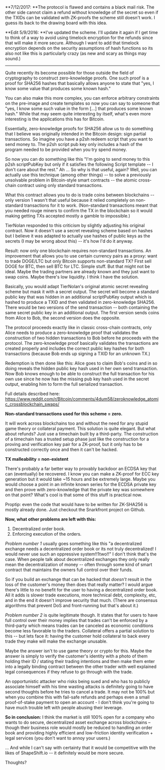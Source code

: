 **7/12/2017: **The protocol is flawed and contains a black mail risk. The other side cannot claim a refund without knowledge of the secret so even if the TXIDs can be validated with ZK-proofs the scheme still doesn't work. I guess its back to the drawing board with this idea.

**Edit 5/9/2016: **I've updated the scheme. I'll update it again if I get time to think of a way to avoid using timelock encryption for the refunds since that will make it more secure. Although I want to add that timelock encryption depends on the security assumptions of hash functions so its also not like this is particularly crazy (as new and scary as things may sound.)

-----

Quite recently its become possible for those outside the field of cryptography to construct zero-knowledge proofs. One such proof is a proof for SHA256 hashes that basically allows anyone to state that "yes, I know some value that produces some known hash."

You can also make this more complex, you can enforce arbitrary constraints on the pre-image and create templates so now you can say to someone that "yes, I know some such value in the form [...] that produces some known hash." While that may seem quite interesting by itself, what's even more interesting is the applications this has for Bitcoin.

Essentially, zero-knowledge proofs for SHA256 allow us to do something that I believe was originally intended in the Bitcoin design: sign partial transactions. So imagine you have a p2sh redeem script that you want to send money to. The p2sh script pub key only includes a hash of the program needed to be provided when you try spend money.

So now you can do something like this "I'm going to send money to this p2sh scriptPubKey but only if it satisfies the following Script template -- I don't care about the rest." Ah ... So why is that useful, again? Well, you can actually use this technique (among other things) -- to solve a previously unsolvable problem in Bitcoin-style smart contracts -- the atomic cross-chain contract using only standard transactions.

What this contract allows you to do is trade coins between blockchains -- only version 1 wasn't that useful because it relied completely on non-standard transactions for it to work. (Non-standard transactions meant that you needed rouge miners to confirm the TX in the blockchain so it would making getting TXs accepted mostly a gamble to impossible.)

TierNolan responded to this criticism by slightly adjusting his original contract. Now it doesn't use a secret revealing scheme based on hashes but I believe it was adapted to actually use hashes of public keys as the secrets (I may be wrong about this) -- it's how I'd do it anyway.

Result: now only one blockchain requires non-standard transactions. An improvement that allows you to use certain currency pairs as a proxy: want to trade DOGE/LTC but only Bitcoin supports non-standard TX? First sell DOGE for BTC, then sell BTC for LTC. Simple stuff. But that might not be ideal. Maybe the trading partners are already known and they just want to swap coins. Maybe there's low liquidity. I think I have the solution.

Basically, you would adapt TierNolan's original atomic secret revealing scheme but mask it with a secret output. The secret will become a standard public key that was hidden in an additional scriptPubKey output which is hashed to produce a TXID and then validated in zero-knowledge SHA256. There would be two versions of the send transaction -- both containing the same secret public key in an additional output. The first version sends coins from Alice to Bob, the second version does the opposite.

The protocol proceeds exactly like in classic cross-chain contracts, only Alice needs to produce a zero-knowledge proof that validates the construction of two hidden transactions to Bob before he proceeds with the protocol. The zero-knowledge proof basically validates the transactions are created properly and includes the correct public key hashes for both transactions (because Bob ends up signing a TXID for an unknown TX.)

Redemption is then done like this: Alice goes to claim Bob's coins and in so doing reveals the hidden public key hash used in her own send transaction. Now Bob knows enough to be able to construct the full transaction for his own use since he now has the missing pub key hash used in the secret output, enabling him to form the full serialized transaction.

Full details described here: https://www.reddit.com/r/Bitcoin/comments/4dum58/zeroknowledge_atomic_crossblockchain_swaps/

**Non-standard transactions used for this scheme = zero.**

It will work across blockchains too and without the need for any stupid game theory or collateral payment. This solution is quite elegant. But what about refunds? Just use a timechain built by a third-party. The construction of a timechain has a trusted setup phase just like the construction for a proving and verification key pair for a ZK-proof, but it only has to be constructed correctly once and then it can't be hacked.

**TX malleability = non-existent**

There's probably a far better way to provably backdoor an ECDSA key that can (eventually) be recovered. I know you can make a ZK-proof for ECC key generation but it would take ~15 hours and be extremely large. Maybe you would choose a point in an infinite known series for the ECDSA private key and then prove with zero-knowledge that the private key was somewhere on that point? What's cool is that some of this stuff is practical now.

Proptip: even the code that would have to be written for ZK-SHA256 is mostly already done. Just checkout the Snarkfront project on Github.

**Now, what other problems are left with this:**
1. Decentralized order book.
2. Enforcing execution of the orders.

*Problem number 1* usually goes something like this "a decentralized exchange needs a decentralized order book or its not truly decentralized! I would never use such an oppressive system!!1two!!" I don't think that's the case. When people talk about decentralized exchanges they only really mean the decentralization of money -- often through some kind of smart contract that maintains the owners full control over their funds.

So if you build an exchange that can be hacked that *doesn't* result in the loss of the customer's money then does that really matter? I would argue there's little to no benefit for the user to having a decentralized order book. All it adds is slower trade executions, more technical debt, complexity, etc, and in the end it doesn't improve security that much. (There are consensus algorithms that prevent DoS and front-running but that's about it.)

*Problem number 2* is quite legitimate though. It states that for users to have full control over their money implies that trades can't be enforced by a third-party which means trades can be canceled as economic conditions become less favorable to the traders.  Collateral offers a partial solution to this -- but lets face it: having the customer hold collateral to back every trade they make will make the exchange unusable.

Maybe the answer isn't to use game theory or crypto for this. Maybe the answer is simply to verify the customer's identity with a photo of them holding their ID / stating their trading intentions and then make them enter into a legally binding contract between the other trader with well explained legal consequences if they refuse to go through with the trade.

An opportunistic attacker who risks being sued and who has to publicly associate himself with his time wasting attacks is definitely going to have second thoughts before he tries to cancel a trade. It may not be 100% but when you combine this with fail-safe refunds and perhaps even a small proof-of-stake payment to open an account - I don't think you're going to have much trouble left with people abusing their leverage.

**So in conclusion:** I think the market is still 100% open for a company who wants to do secure, decentralized asset exchange across blockchains – though their business role would mostly be reduced to handling an order book and providing highly efficient and low-friction identity verification + legal services (you don't want to annoy your users.) 

... And while I can't say with certainty that it would be competitive with the likes of ShapeShift.io -- it definitely would be more secure.

Thoughts?